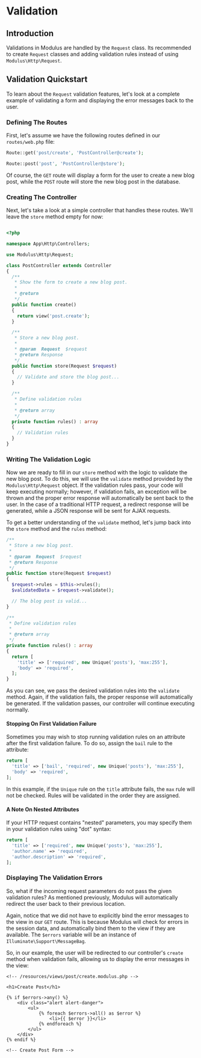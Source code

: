 # Validation

## Introduction

Validations in Modulus are handled by the `Request` class. Its recommended to create `Request` classes and adding validation rules instead of using `Modulus\Http\Request`.

## Validation Quickstart

To learn about the `Request` validation features, let's look at a complete example of validating a form and displaying the error messages back to the user.

### Defining The Routes

First, let's assume we have the following routes defined in our `routes/web.php` file:

```php
Route::get('post/create', 'PostController@create');

Route::post('post', 'PostController@store');
```

Of course, the `GET` route will display a form for the user to create a new blog post, while the `POST` route will store the new blog post in the database.

### Creating The Controller

Next, let's take a look at a simple controller that handles these routes. We'll leave the `store` method empty for now:

```php

<?php

namespace App\Http\Controllers;

use Modulus\Http\Request;

class PostController extends Controller
{
  /**
   * Show the form to create a new blog post.
   *
   * @return
   */
  public function create()
  {
    return view('post.create');
  }

  /**
   * Store a new blog post.
   *
   * @param  Request  $request
   * @return Response
   */
  public function store(Request $request)
  {
    // Validate and store the blog post...
  }

  /**
   * Define validation rules
   *
   * @return array
   */
  private function rules() : array
  {
    // Validation rules
  }
}
```

### Writing The Validation Logic

Now we are ready to fill in our `store` method with the logic to validate the new blog post. To do this, we will use the `validate` method provided by the `Modulus\Http\Request` object. If the validation rules pass, your code will keep executing normally; however, if validation fails, an exception will be thrown and the proper error response will automatically be sent back to the user. In the case of a traditional HTTP request, a redirect response will be generated, while a JSON response will be sent for AJAX requests.

To get a better understanding of the `validate` method, let's jump back into the `store` method and the `rules` method:

```php
/**
 * Store a new blog post.
 *
 * @param  Request  $request
 * @return Response
 */
public function store(Request $request)
{
  $request->rules = $this->rules();
  $validatedData = $request->validate();

  // The blog post is valid...
}

/**
 * Define validation rules
 *
 * @return array
 */
private function rules() : array
{
  return [
    'title' => ['required', new Unique('posts'), 'max:255'],
    'body' => 'required',
  ];
}
```

As you can see, we pass the desired validation rules into the `validate` method. Again, if the validation fails, the proper response will automatically be generated. If the validation passes, our controller will continue executing normally.

#### Stopping On First Validation Failure

Sometimes you may wish to stop running validation rules on an attribute after the first validation failure. To do so, assign the `bail` rule to the attribute:

```php
return [
  'title' => ['bail', 'required', new Unique('posts'), 'max:255'],
  'body' => 'required',
];
```

In this example, if the `Unique` rule on the `title` attribute fails, the `max` rule will not be checked. Rules will be validated in the order they are assigned.

#### A Note On Nested Attributes

If your HTTP request contains "nested" parameters, you may specify them in your validation rules using "dot" syntax:

```php
return [
  'title' => ['required', new Unique('posts'), 'max:255'],
  'author.name' => 'required',
  'author.description' => 'required',
];
```

### Displaying The Validation Errors

So, what if the incoming request parameters do not pass the given validation rules? As mentioned previously, Modulus will automatically redirect the user back to their previous location.

Again, notice that we did not have to explicitly bind the error messages to the view in our `GET` route. This is because Modulus will check for errors in the session data, and automatically bind them to the view if they are available. The `$errors` variable will be an instance of `Illuminate\Support\MessageBag`.

So, in our example, the user will be redirected to our controller's `create` method when validation fails, allowing us to display the error messages in the view:

```twig
<!-- /resources/views/post/create.modulus.php -->

<h1>Create Post</h1>

{% if $errors->any() %}
    <div class="alert alert-danger">
        <ul>
            {% foreach $errors->all() as $error %}
                <li>{{ $error }}</li>
            {% endforeach %}
        </ul>
    </div>
{% endif %}

<!-- Create Post Form -->
```